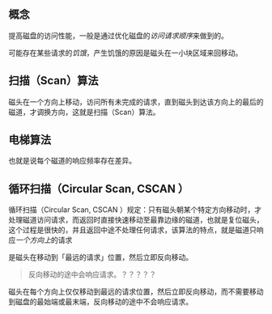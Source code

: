 ## 概念
提高磁盘的访问性能，一般是通过优化磁盘的*访问请求顺序*来做到的。

可能存在某些请求的*饥饿*，产生饥饿的原因是磁头在一小块区域来回移动。
## 扫描（Scan）算法
磁头在一个方向上移动，访问所有未完成的请求，直到磁头到达该方向上的最后的磁道，才调换方向，这就是扫描（Scan）算法。

## 电梯算法

也就是说每个磁道的响应频率存在差异。
## 循环扫描（Circular Scan, CSCAN ）
循环扫描（Circular Scan, CSCAN ）规定：只有磁头朝某个特定方向移动时，才处理磁道访问请求，而返回时直接快速移动至最靠边缘的磁道，也就是复位磁头，这个过程是很快的，并且返回中途不处理任何请求，该算法的特点，就是磁道只响应*一个方向上*的请求

是磁头在移动到「最远的请求」位置，然后立即反向移动。

> 反向移动的途中会响应请求。？？？？？

磁头在每个方向上仅仅移动到最远的请求位置，然后立即反向移动，而不需要移动到磁盘的最始端或最末端，反向移动的途中不会响应请求。